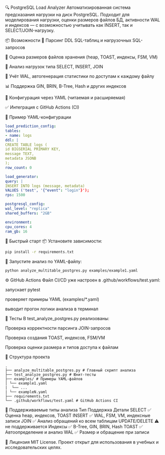 🔍 PostgreSQL Load Analyzer
Автоматизированная система предсказания нагрузки на диск PostgreSQL.
Подходит для моделирования нагрузки, оценки размеров файлов БД, активности WAL и индексов — с возможностью учитывать как INSERT, так и SELECT/JOIN-нагрузку.

📦 Возможности
📑 Парсинг DDL SQL-таблиц и нагрузочных SQL-запросов

🧮 Оценка размеров файлов хранения (heap, TOAST, индексы, FSM, VM)

💾 Анализ нагрузок типа SELECT, INSERT, JOIN

🔁 Учёт WAL, автогенерация статистики по доступам к каждому файлу

📊 Поддержка GIN, BRIN, B-Tree, Hash и других индексов

🔧 Конфигурация через YAML (читаемая и расширяемая)

✅ Интеграция с GitHub Actions (CI)

📁 Пример YAML-конфигурации

```yaml
load_prediction_config:
tables:
- name: logs
ddl: |
CREATE TABLE logs (
id BIGSERIAL PRIMARY KEY,
message TEXT,
metadata JSONB
);
row_count: 0

load_generator:
query: |
INSERT INTO logs (message, metadata)
VALUES ('test', '{"event": "login"}');
rps: 1500

postgresql_config:
wal_level: "replica"
shared_buffers: "2GB"

environment:
cpu_cores: 4
ram_gb: 16
```

🚀 Быстрый старт
📦 Установите зависимости:

```bash
pip install -r requirements.txt
```

🧪 Запустите анализ по YAML-файлу:

```bash
python analyze_multitable_postgres.py examples/example1.yaml
```


⚙️ GitHub Actions
Файл CI/CD уже настроен в .github/workflows/test.yaml:

запускает pytest

проверяет примеры YAML (examples/*.yaml)

выводит прогон логики анализа в терминал

🧪 Тесты
В test_analyze_postgres.py реализованы:

Проверка корректности парсинга JOIN-запросов

Проверка создания TOAST, индексов, FSM/VM

Проверка оценки размера и типов доступа к файлам

📁 Структура проекта
```
.
├── analyze_multitable_postgres.py # Главный скрипт анализа
├── test_analyze_postgres.py # Юнит-тесты
├── examples/ # Примеры YAML-файлов
│ └── example1.yaml
|  └── ...
| └── exampleN.yaml
├── requirements.txt
└── .github/workflows/test.yaml # GitHub Actions CI
```

🧠 Поддерживаемые типы анализа
Тип	Поддержка	Детали
SELECT	✅	Оценка heap, индексов, TOAST
INSERT	✅	WAL, FSM, VM, индексные записи
JOIN	✅	Анализ обращений ко всем таблицам
UPDATE/DELETE	⚠️ не поддерживается
Индексы	✅	B-Tree, GIN, BRIN, Hash
TOAST	✅	Автоопределение и анализ
WAL	✅	Размер и обращение при записи

📜 Лицензия
MIT License. Проект открыт для использования в учебных и исследовательских целях.